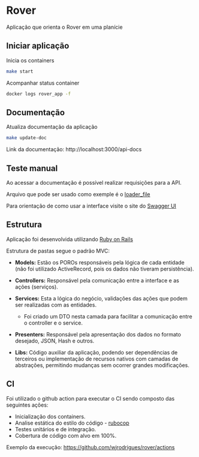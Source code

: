 # Rover

Aplicação que orienta o Rover em uma planície

## Iniciar aplicação

Inicia os containers

```bash
make start
```

Acompanhar status container

```bash
docker logs rover_app -f
```

## Documentação
Atualiza documentação da aplicação

```bash
make update-doc
```

Link da documentação: http://localhost:3000/api-docs

## Teste manual

Ao acessar a documentação é possível realizar requisições para a API.

Arquivo que pode ser usado como exemple é o [loader_file](https://github.com/wjrodrigues/rover/blob/main/spec/fixtures/services/vehicle/loader_file.txt)

Para orientação de como usar a interface visite o site do [Swagger UI](https://swagger.io/tools/swagger-ui/)

## Estrutura

Aplicação foi desenvolvida utilizando [Ruby on Rails](https://rubyonrails.org/)

Estrutura de pastas segue o padrão MVC:

- **Models:** Estão os POROs responsáveis pela lógica de cada entidade (não foi utilizado ActiveRecord, pois os dados não tiveram persistência).

- **Controllers:** Responsável pela comunicação entre a interface e as ações (serviços).

- **Services:** Esta a lógica do negócio, validações das ações que podem ser realizadas com as entidades.
  - Foi criado um DTO nesta camada para facilitar a comunicação entre o controller e o service.

- **Presenters:** Responsável pela apresentação dos dados no formato desejado, JSON, Hash e outros.

- **Libs:** Código auxiliar da aplicação, podendo ser dependências de terceiros ou implementação de recursos nativos com camadas de abstrações, permitindo mudanças sem ocorrer grandes modificações.

## CI

Foi utilizado o github action para executar o CI sendo composto das seguintes ações:

- Inicialização dos containers.
- Analise estática do estilo do código - [rubocop](https://rubocop.org/)
- Testes unitários e de integração.
- Cobertura de código com alvo em 100%.

Exemplo da execução: https://github.com/wjrodrigues/rover/actions
